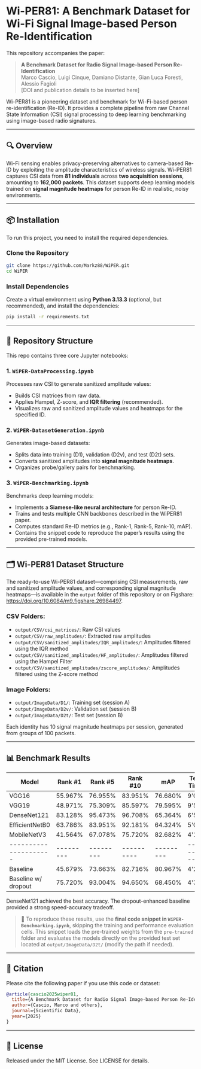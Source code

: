 # Wi-PER81: A Benchmark Dataset for Wi-Fi Signal Image-based Person Re-Identification

This repository accompanies the paper:

> **A Benchmark Dataset for Radio Signal Image-based Person Re-Identification**  
> Marco Cascio, Luigi Cinque, Damiano Distante, Gian Luca Foresti, Alessio Fagioli  
> [DOI and publication details to be inserted here]

Wi-PER81 is a pioneering dataset and benchmark for Wi-Fi-based person re-identification (Re-ID). It provides a complete pipeline from raw Channel State Information (CSI) signal processing to deep learning benchmarking using image-based radio signatures.

---

## 🔍 Overview

Wi-Fi sensing enables privacy-preserving alternatives to camera-based Re-ID by exploiting the amplitude characteristics of wireless signals. Wi-PER81 captures CSI data from **81 individuals** across **two acquisition sessions**, amounting to **162,000 packets**. This dataset supports deep learning models trained on **signal magnitude heatmaps** for person Re-ID in realistic, noisy environments.

---

## 📦 Installation

To run this project, you need to install the required dependencies.

### Clone the Repository
```bash
git clone https://github.com/Markz88/WiPER.git
cd WiPER
```

### Install Dependencies
Create a virtual environment using **Python 3.13.3** (optional, but recommended), and install the dependencies:

```bash
pip install -r requirements.txt
```

---

## 📁 Repository Structure

This repo contains three core Jupyter notebooks:

### 1. `WiPER-DataProcessing.ipynb`
Processes raw CSI to generate sanitized amplitude values:
- Builds CSI matrices from raw data.
- Applies Hampel, Z-score, and **IQR filtering** (recommended).
- Visualizes raw and sanitized amplitude values and heatmaps for the specified ID.

### 2. `WiPER-DatasetGeneration.ipynb`
Generates image-based datasets:
- Splits data into training (D1), validation (D2v), and test (D2t) sets.
- Converts sanitized amplitudes into **signal magnitude heatmaps**.
- Organizes probe/gallery pairs for benchmarking.

### 3. `WiPER-Benchmarking.ipynb`
Benchmarks deep learning models:
- Implements a **Siamese-like neural architecture** for person Re-ID.
- Trains and tests multiple CNN backbones described in the WiPER81 paper.
- Computes standard Re-ID metrics (e.g., Rank-1, Rank-5, Rank-10, mAP).
- Contains the snippet code to reproduce the paper’s results using the provided pre-trained models.

---

## 🗂️ Wi-PER81 Dataset Structure

The ready-to-use Wi-PER81 dataset—comprising CSI measurements, raw and sanitized amplitude values, and corresponding signal magnitude heatmaps—is available in the `output` folder of this repository or on Figshare: https://doi.org/10.6084/m9.figshare.26984497.

### CSV Folders:
- `output/CSV/csi_matrices/`: Raw CSI values
- `output/CSV/raw_amplitudes/`: Extracted raw amplitudes
- `output/CSV/sanitized_amplitudes/IQR_amplitudes/`: Amplitudes filtered using the IQR method
- `output/CSV/sanitized_amplitudes/HF_amplitudes/`: Amplitudes filtered using the Hampel Filter
- `output/CSV/sanitized_amplitudes/zscore_amplitudes/`: Amplitudes filtered using the Z-score method

### Image Folders:
- `output/ImageData/D1/`: Training set (session A)
- `output/ImageData/D2v/`: Validation set (session B)
- `output/ImageData/D2t/`: Test set (session B)

Each identity has 10 signal magnitude heatmaps per session, generated from groups of 100 packets.

---

## 📊 Benchmark Results

| Model               | Rank #1 | Rank #5 | Rank #10 | mAP     | Test Time | Params |
|-------------------- |---------|---------|----------|---------|-----------|--------|
| VGG16               | 55.967% | 76.955% | 83.951%  | 76.680% | 9'06"     | 17.4M  |
| VGG19               | 48.971% | 75.309% | 85.597%  | 79.595% | 9'55"     | 22.7M  |
| DenseNet121         | 83.128% | 95.473% | 96.708%  | 65.364% | 6'57"     | 12.3M  |
| EfficientNetB0      | 63.786% | 83.951% | 92.181%  | 64.324% | 5'09"     | 11.9M  |
| MobileNetV3         | 41.564% | 67.078% | 75.720%  | 82.682% | 4'14"     | 4.5M   |
|---------------------|---------|---------|----------|---------|-----------|--------|
| Baseline            | 45.679% | 73.663% | 82.716%  | 80.967% | 4'21"     | 22.6M  |
| Baseline w/ dropout | 75.720% | 93.004% | 94.650%  | 68.450% | 4'31"     | 22.6M  |

DenseNet121 achieved the best accuracy. The dropout-enhanced baseline provided a strong speed-accuracy tradeoff.

> 🧪 To reproduce these results, use the **final code snippet in `WiPER-Benchmarking.ipynb`**, skipping the training and performance evaluation cells. This snippet loads the pre-trained weights from the `pre-trained` folder and evaluates the models directly on the provided test set located at `output/ImageData/D2t/` (modify the path if needed).

---

## 📜 Citation

Please cite the following paper if you use this code or dataset:

```bibtex
@article{cascio2025wiper81,
  title={A Benchmark Dataset for Radio Signal Image-based Person Re-Identification},
  author={Cascio, Marco and others},
  journal={Scientific Data},
  year={2025}
}
```

---

## 📎 License
Released under the MIT License. See LICENSE for details.